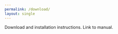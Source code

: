 ```yaml
---
permalink: /download/
layout: single
---
```

Download and installation instructions. Link to manual.
